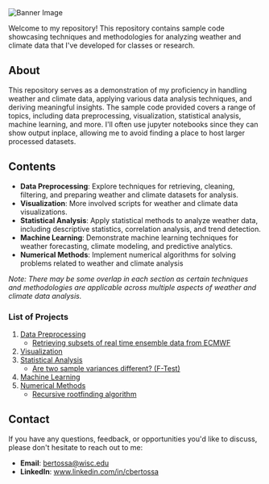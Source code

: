 <img src="https://github.com/cdb227/code_samples/blob/main/ghbanner.png" alt="Banner Image">


Welcome to my repository! This repository contains sample code showcasing techniques and methodologies for analyzing weather and climate data that I've developed for classes or research.

## About

This repository serves as a demonstration of my proficiency in handling weather and climate data, applying various data analysis techniques, and deriving meaningful insights. The sample code provided covers a range of topics, including data preprocessing, visualization, statistical analysis, machine learning, and more. I'll often use jupyter notebooks since they can show output inplace, allowing me to avoid finding a place to host larger processed datasets.

## Contents

- **Data Preprocessing**: Explore techniques for retrieving, cleaning, filtering, and preparing weather and climate datasets for analysis.
- **Visualization**: More involved scripts for weather and climate data visualizations.
- **Statistical Analysis**: Apply statistical methods to analyze weather data, including descriptive statistics, correlation analysis, and trend detection.
- **Machine Learning**: Demonstrate machine learning techniques for weather forecasting, climate modeling, and predictive analytics.
- **Numerical Methods**: Implement numerical algorithms for solving problems related to weather and climate analysis
  
_Note: There may be some overlap in each section as certain techniques and methodologies are applicable across multiple aspects of weather and climate data analysis._

### List of Projects

1. [Data Preprocessing](#processing)
   - [Retrieving subsets of real time ensemble data from ECMWF](processing/ecmwf-dl-singletime.ipynb)
3. [Visualization](#visualization)
4. [Statistical Analysis](analysis)
   - [Are two sample variances different? (F-Test)](analysis/ftest.ipynb)
5. [Machine Learning](#ml)
6. [Numerical Methods](numerical_methods)
   - [Recursive rootfinding algorithm](numerical_methods/root_finding.py)

## Contact

If you have any questions, feedback, or opportunities you'd like to discuss, please don't hesitate to reach out to me:

- **Email**: bertossa@wisc.edu
- **LinkedIn**: www.linkedin.com/in/cbertossa
